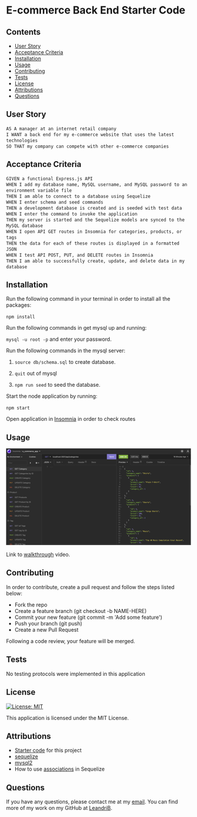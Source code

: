 # E-commerce Back End Starter Code

## Contents

  - [User Story](#user_story)
  - [Acceptance Criteria](#acceptance_criteria)
  - [Installation](#installation)
  - [Usage](#usage)
  - [Contributing](#contributing)
  - [Tests](#tests)
  - [License](#license)
  - [Attributions](#attributions)
  - [Questions](#questions)

## User Story

````
AS A manager at an internet retail company
I WANT a back end for my e-commerce website that uses the latest technologies
SO THAT my company can compete with other e-commerce companies
````

## Acceptance Criteria

````
GIVEN a functional Express.js API
WHEN I add my database name, MySQL username, and MySQL password to an environment variable file
THEN I am able to connect to a database using Sequelize
WHEN I enter schema and seed commands
THEN a development database is created and is seeded with test data
WHEN I enter the command to invoke the application
THEN my server is started and the Sequelize models are synced to the MySQL database
WHEN I open API GET routes in Insomnia for categories, products, or tags
THEN the data for each of these routes is displayed in a formatted JSON
WHEN I test API POST, PUT, and DELETE routes in Insomnia
THEN I am able to successfully create, update, and delete data in my database
````

## Installation

Run the following command in your terminal in order to install all the packages:

`npm install`

Run the following commands in get mysql up and running: 

`mysql -u root -p` and enter your password.

Run the following commands in the mysql server: 

1. `source db/schema.sql` to create database.

2. `quit` out of mysql

3. `npm run seed` to seed the database.

Start the node application by running: 

`npm start`

Open application in [Insomnia](https://insomnia.rest/) in order to check routes

## Usage

![Preview](./images/preview.png)

Link to [walkthrough](https://youtu.be/73yaXTDskzo) video.

## Contributing

In order to contribute, create a pull request and follow the steps listed below:

- Fork the repo
- Create a feature branch (git checkout -b NAME-HERE)
- Commit your new feature (git commit -m 'Add some feature')
- Push your branch (git push)
- Create a new Pull Request

Following a code review, your feature will be merged.

## Tests

No testing protocols were implemented in this application

## License

[![License: MIT](https://img.shields.io/badge/License-MIT-yellow.svg)](https://opensource.org/licenses/MIT)

This application is licensed under the MIT License.

## Attributions

* [Starter code](https://github.com/coding-boot-camp/fantastic-umbrella) for this project
* [sequelize](https://sequelize.org/docs/v6/getting-started/)
* [mysql2](https://www.npmjs.com/package/mysql2)
* How to use [associations](https://sequelize.org/docs/v6/core-concepts/assocs/) in Sequelize

## Questions

If you have any questions, please contact me at my [email](mailto:leandrikuyk@gmail.com?subject=%20ECommerce%20App). You can find more of my work on my GitHub at [LeandriB](https://github.com/LeandriB). 

